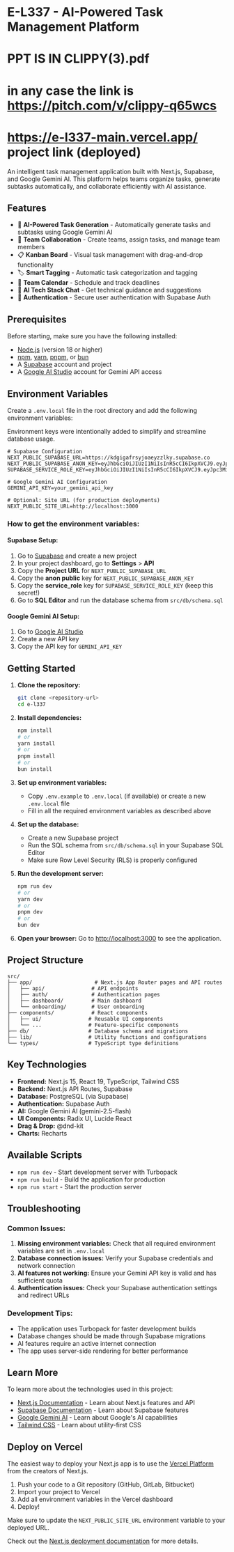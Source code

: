 # E-L337 - AI-Powered Task Management Platform

# PPT IS IN CLIPPY(3).pdf

# in any case the link is https://pitch.com/v/clippy-q65wcs

# https://e-l337-main.vercel.app/ project link (deployed)

An intelligent task management application built with Next.js, Supabase, and Google Gemini AI. This platform helps teams organize tasks, generate subtasks automatically, and collaborate efficiently with AI assistance.

## Features

- 🤖 **AI-Powered Task Generation** - Automatically generate tasks and subtasks using Google Gemini AI
- 👥 **Team Collaboration** - Create teams, assign tasks, and manage team members
- 📋 **Kanban Board** - Visual task management with drag-and-drop functionality
- 🏷️ **Smart Tagging** - Automatic task categorization and tagging
- 📅 **Team Calendar** - Schedule and track deadlines
- 💬 **AI Tech Stack Chat** - Get technical guidance and suggestions
- 🔐 **Authentication** - Secure user authentication with Supabase Auth

## Prerequisites

Before starting, make sure you have the following installed:

- [Node.js](https://nodejs.org/) (version 18 or higher)
- [npm](https://www.npmjs.com/), [yarn](https://yarnpkg.com/), [pnpm](https://pnpm.io/), or [bun](https://bun.sh/)
- A [Supabase](https://supabase.com/) account and project
- A [Google AI Studio](https://aistudio.google.com/) account for Gemini API access

## Environment Variables

Create a `.env.local` file in the root directory and add the following environment variables:

Environment keys were intentionally added to simplify and streamline database usage.

```env
# Supabase Configuration
NEXT_PUBLIC_SUPABASE_URL=https://kdgigafrsyjoaeyzzlky.supabase.co
NEXT_PUBLIC_SUPABASE_ANON_KEY=eyJhbGciOiJIUzI1NiIsInR5cCI6IkpXVCJ9.eyJpc3MiOiJzdXBhYmFzZSIsInJlZiI6ImtkZ2lnYWZyc3lqb2FleXp6bGt5Iiwicm9sZSI6ImFub24iLCJpYXQiOjE3NTc0OTAwMTgsImV4cCI6MjA3MzA2NjAxOH0.hJRHQjcUCl5oWCZpOx4YbRjFJyrd8RFHbVQMbKU3THE
SUPABASE_SERVICE_ROLE_KEY=eyJhbGciOiJIUzI1NiIsInR5cCI6IkpXVCJ9.eyJpc3MiOiJzdXBhYmFzZSIsInJlZiI6ImtkZ2lnYWZyc3lqb2FleXp6bGt5Iiwicm9sZSI6InNlcnZpY2Vfcm9sZSIsImlhdCI6MTc1NzQ5MDAxOCwiZXhwIjoyMDczMDY2MDE4fQ.bYnJWyb7iwsIHpnD09M6muCuL6LrdnOorbluDNeT7iE

# Google Gemini AI Configuration
GEMINI_API_KEY=your_gemini_api_key

# Optional: Site URL (for production deployments)
NEXT_PUBLIC_SITE_URL=http://localhost:3000
```

### How to get the environment variables:

#### Supabase Setup:

1. Go to [Supabase](https://supabase.com/) and create a new project
2. In your project dashboard, go to **Settings** > **API**
3. Copy the **Project URL** for `NEXT_PUBLIC_SUPABASE_URL`
4. Copy the **anon public** key for `NEXT_PUBLIC_SUPABASE_ANON_KEY`
5. Copy the **service_role** key for `SUPABASE_SERVICE_ROLE_KEY` (keep this secret!)
6. Go to **SQL Editor** and run the database schema from `src/db/schema.sql`

#### Google Gemini AI Setup:

1. Go to [Google AI Studio](https://aistudio.google.com/)
2. Create a new API key
3. Copy the API key for `GEMINI_API_KEY`

## Getting Started

1. **Clone the repository:**

   ```bash
   git clone <repository-url>
   cd e-l337
   ```

2. **Install dependencies:**

   ```bash
   npm install
   # or
   yarn install
   # or
   pnpm install
   # or
   bun install
   ```

3. **Set up environment variables:**

   - Copy `.env.example` to `.env.local` (if available) or create a new `.env.local` file
   - Fill in all the required environment variables as described above

4. **Set up the database:**

   - Create a new Supabase project
   - Run the SQL schema from `src/db/schema.sql` in your Supabase SQL Editor
   - Make sure Row Level Security (RLS) is properly configured

5. **Run the development server:**

   ```bash
   npm run dev
   # or
   yarn dev
   # or
   pnpm dev
   # or
   bun dev
   ```

6. **Open your browser:**
   Go to [http://localhost:3000](http://localhost:3000) to see the application.

## Project Structure

```
src/
├── app/                    # Next.js App Router pages and API routes
│   ├── api/               # API endpoints
│   ├── auth/              # Authentication pages
│   ├── dashboard/         # Main dashboard
│   └── onboarding/        # User onboarding
├── components/            # React components
│   ├── ui/               # Reusable UI components
│   └── ...               # Feature-specific components
├── db/                   # Database schema and migrations
├── lib/                  # Utility functions and configurations
└── types/                # TypeScript type definitions
```

## Key Technologies

- **Frontend:** Next.js 15, React 19, TypeScript, Tailwind CSS
- **Backend:** Next.js API Routes, Supabase
- **Database:** PostgreSQL (via Supabase)
- **Authentication:** Supabase Auth
- **AI:** Google Gemini AI (gemini-2.5-flash)
- **UI Components:** Radix UI, Lucide React
- **Drag & Drop:** @dnd-kit
- **Charts:** Recharts

## Available Scripts

- `npm run dev` - Start development server with Turbopack
- `npm run build` - Build the application for production
- `npm run start` - Start the production server

## Troubleshooting

### Common Issues:

1. **Missing environment variables:** Check that all required environment variables are set in `.env.local`
2. **Database connection issues:** Verify your Supabase credentials and network connection
3. **AI features not working:** Ensure your Gemini API key is valid and has sufficient quota
4. **Authentication issues:** Check your Supabase authentication settings and redirect URLs

### Development Tips:

- The application uses Turbopack for faster development builds
- Database changes should be made through Supabase migrations
- AI features require an active internet connection
- The app uses server-side rendering for better performance

## Learn More

To learn more about the technologies used in this project:

- [Next.js Documentation](https://nextjs.org/docs) - Learn about Next.js features and API
- [Supabase Documentation](https://supabase.com/docs) - Learn about Supabase features
- [Google Gemini AI](https://ai.google.dev/) - Learn about Google's AI capabilities
- [Tailwind CSS](https://tailwindcss.com/docs) - Learn about utility-first CSS

## Deploy on Vercel

The easiest way to deploy your Next.js app is to use the [Vercel Platform](https://vercel.com/new?utm_medium=default-template&filter=next.js&utm_source=create-next-app&utm_campaign=create-next-app-readme) from the creators of Next.js.

1. Push your code to a Git repository (GitHub, GitLab, Bitbucket)
2. Import your project to Vercel
3. Add all environment variables in the Vercel dashboard
4. Deploy!

Make sure to update the `NEXT_PUBLIC_SITE_URL` environment variable to your deployed URL.

Check out the [Next.js deployment documentation](https://nextjs.org/docs/app/building-your-application/deploying) for more details.
